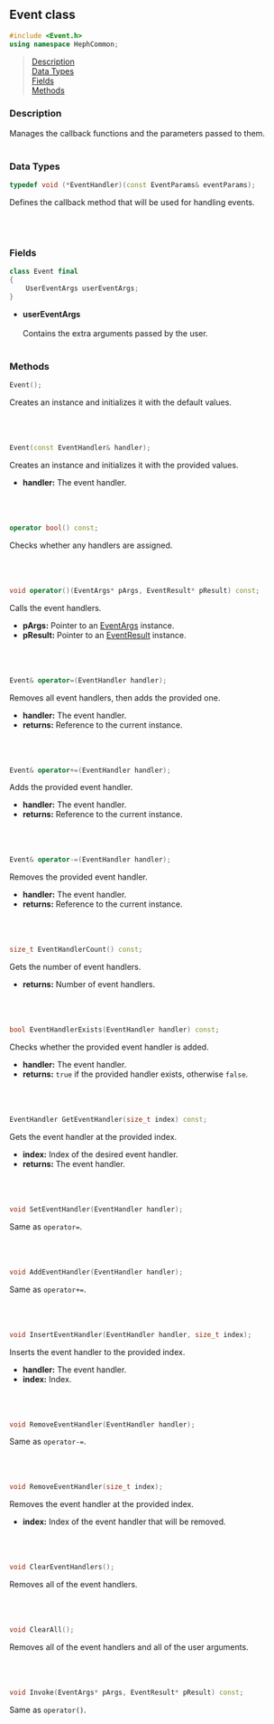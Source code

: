 ## Event class
```c++
#include <Event.h>
using namespace HephCommon;
```

> [Description](#description)<br>
[Data Types](#data-types)<br>
[Fields](#fields)<br>
[Methods](#methods)



### Description
Manages the callback functions and the parameters passed to them.
<br><br>


### Data Types

```c++
typedef void (*EventHandler)(const EventParams& eventParams);
```
Defines the callback method that will be used for handling events.

<br><br>


### Fields

```c++
class Event final
{
    UserEventArgs userEventArgs;
}
```

- **userEventArgs**
<br><br>
Contains the extra arguments passed by the user.
<br><br>


### Methods

```c++
Event();
```
Creates an instance and initializes it with the default values.
<br><br><br><br>

```c++
Event(const EventHandler& handler);
```
Creates an instance and initializes it with the provided values.
- **handler:** The event handler.
<br><br><br><br>

```c++
operator bool() const;
```
Checks whether any handlers are assigned.
<br><br><br><br>

```c++
void operator()(EventArgs* pArgs, EventResult* pResult) const;
```
Calls the event handlers.
- **pArgs:** Pointer to an [EventArgs](/docs/HephCommon/EventArgs.md) instance.
- **pResult:** Pointer to an [EventResult](/docs/HephCommon/EventResult.md) instance.
<br><br><br><br>

```c++
Event& operator=(EventHandler handler);
```
Removes all event handlers, then adds the provided one.
- **handler:** The event handler.
- **returns:** Reference to the current instance.
<br><br><br><br>

```c++
Event& operator+=(EventHandler handler);
```
Adds the provided event handler.
- **handler:** The event handler.
- **returns:** Reference to the current instance.
<br><br><br><br>

```c++
Event& operator-=(EventHandler handler);
```
Removes the provided event handler.
- **handler:** The event handler.
- **returns:** Reference to the current instance.
<br><br><br><br>

```c++
size_t EventHandlerCount() const;
```
Gets the number of event handlers.
- **returns:** Number of event handlers.
<br><br><br><br>

```c++
bool EventHandlerExists(EventHandler handler) const;
```
Checks whether the provided event handler is added.
- **handler:** The event handler.
- **returns:** ``true`` if the provided handler exists, otherwise ``false``.
<br><br><br><br>

```c++
EventHandler GetEventHandler(size_t index) const;
```
Gets the event handler at the provided index.
- **index:** Index of the desired event handler.
- **returns:** The event handler.
<br><br><br><br>

```c++
void SetEventHandler(EventHandler handler);
```
Same as ``operator=``.
<br><br><br><br>

```c++
void AddEventHandler(EventHandler handler);
```
Same as ``operator+=``.
<br><br><br><br>

```c++
void InsertEventHandler(EventHandler handler, size_t index);
```
Inserts the event handler to the provided index.
- **handler:** The event handler.
- **index:** Index.
<br><br><br><br>

```c++
void RemoveEventHandler(EventHandler handler);
```
Same as ``operator-=``.
<br><br><br><br>

```c++
void RemoveEventHandler(size_t index);
```
Removes the event handler at the provided index.
- **index:** Index of the event handler that will be removed.
<br><br><br><br>

```c++
void ClearEventHandlers();
```
Removes all of the event handlers.
<br><br><br><br>

```c++
void ClearAll();
```
Removes all of the event handlers and all of the user arguments.
<br><br><br><br>

```c++
void Invoke(EventArgs* pArgs, EventResult* pResult) const;
```
Same as ``operator()``.
